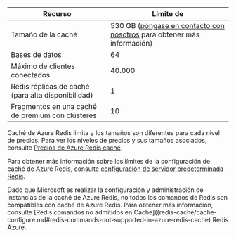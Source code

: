 | Recurso                                    | Límite de                                  |
|---------------------------------------------|----------------------------------------|
| Tamaño de la caché                                  | 530 GB ([póngase en contacto con nosotros](mailto:wapteams@microsoft.com?subject=Redis%20Cache%20quota%20increase) para obtener más información)                                  |
| Bases de datos                                   | 64                                     |
| Máximo de clientes conectados                       | 40.000                                 |
| Redis réplicas de caché (para alta disponibilidad) | 1 |
| Fragmentos en una caché de premium con clústeres    | 10 |

Caché de Azure Redis limita y los tamaños son diferentes para cada nivel de precios. Para ver los niveles de precios y sus tamaños asociados, consulte [Precios de Azure Redis caché](https://azure.microsoft.com/pricing/details/cache/).

Para obtener más información sobre los límites de la configuración de caché de Azure Redis, consulte [configuración de servidor predeterminada Redis](redis-cache/cache-configure.md#default-redis-server-configuration).

Dado que Microsoft es realizar la configuración y administración de instancias de la caché de Azure Redis, no todos los comandos de Redis son compatibles con caché de Azure Redis. Para obtener más información, consulte [Redis comandos no admitidos en Cache]((redis-cache/cache-configure.md#redis-commands-not-supported-in-azure-redis-cache) Redis Azure.